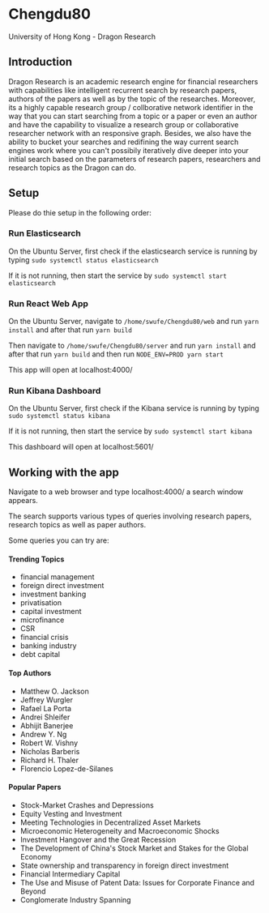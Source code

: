 # Chengdu80
University of Hong Kong - Dragon Research

## Introduction
Dragon Research is an academic research engine for financial researchers with capabilities like intelligent recurrent search 
by research papers, authors of the papers as well as by the topic of the researches. Moreover, its a highly capable research group / 
collborative network identifier in the way that you can start searching from a topic or a paper or even an author and have the capability to visualize
a research group or collaborative researcher network with an responsive graph. Besides, we also have the ability to bucket your searches
and redifining the way current search engines work where you can't possibily iteratively dive deeper into your initial search based on
the parameters of research papers, researchers and research topics as the Dragon can do. 

## Setup
Please do thie setup in the following order:

### Run Elasticsearch
On the Ubuntu Server, first check if the elasticsearch service is running by typing `sudo systemctl status elasticsearch`

If it is not running, then start the service by `sudo systemctl start elasticsearch`

### Run React Web App
On the Ubuntu Server, navigate to `/home/swufe/Chengdu80/web` and run `yarn install` and after that run `yarn build`

Then navigate to `/home/swufe/Chengdu80/server` and run `yarn install` and after that run `yarn build` and then run `NODE_ENV=PROD yarn start`

This app will open at localhost:4000/

### Run Kibana Dashboard
On the Ubuntu Server, first check if the Kibana service is running by typing `sudo systemctl status kibana`

If it is not running, then start the service by `sudo systemctl start kibana`

This dashboard will open at localhost:5601/

## Working with the app

Navigate to a web browser and type localhost:4000/ a search window appears. 

The search supports various types of queries involving research papers, research topics as well as paper authors.

Some queries you can try are:
#### Trending Topics
- financial management
- foreign direct investment
- investment banking
- privatisation
- capital investment
- microfinance
- CSR
- financial crisis
- banking industry
- debt capital

#### Top Authors
- Matthew O. Jackson
- Jeffrey Wurgler
- Rafael La Porta 
- Andrei Shleifer 
- Abhijit Banerjee
- Andrew Y. Ng
- Robert W. Vishny
- Nicholas Barberis
- Richard H. Thaler
- Florencio Lopez-de-Silanes

#### Popular Papers
- Stock-Market Crashes and Depressions
- Equity Vesting and Investment
- Meeting Technologies in Decentralized Asset Markets
- Microeconomic Heterogeneity and Macroeconomic Shocks
- Investment Hangover and the Great Recession
- The Development of China's Stock Market and Stakes for the Global Economy
- State ownership and transparency in foreign direct investment
- Financial Intermediary Capital
- The Use and Misuse of Patent Data: Issues for Corporate Finance and Beyond
- Conglomerate Industry Spanning
